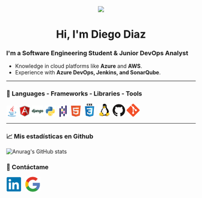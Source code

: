 <div align="center">
  <img src="https://media.giphy.com/media/qgQUggAC3Pfv687qPC/giphy.gif" width="235">
  <h1> Hi, I'm Diego Diaz </h1>
</div>

### I'm a Software Engineering Student & Junior DevOps Analyst

- Knowledge in cloud platforms like **Azure** and **AWS**.
- Experience with **Azure DevOps, Jenkins, and SonarQube**.  

   
---

### 🔨 Languages - Frameworks - Libraries - Tools
<div>
  <img src="https://github.com/devicons/devicon/blob/master/icons/java/java-original.svg" title="HTML5" alt="HTML" width="30" height="30">
  <img src="https://github.com/devicons/devicon/blob/master/icons/angularjs/angularjs-original.svg" title="HTML5" alt="HTML" width="30" height="30">
  <img src="https://github.com/devicons/devicon/blob/master/icons/django/django-plain-wordmark.svg" title="HTML5" alt="HTML" width="30" height="30">
  <img src="https://github.com/devicons/devicon/blob/master/icons/python/python-original.svg" title="HTML5" alt="HTML" width="30" height="30">
  <img src="https://github.com/devicons/devicon/blob/master/icons/pandas/pandas-original.svg" title="HTML5" alt="HTML" width="30" height="30">
  <img src="https://github.com/devicons/devicon/blob/master/icons/html5/html5-original.svg" title="HTML5" alt="HTML" width="30" height="30">
  <img src="https://github.com/devicons/devicon/blob/master/icons/css3/css3-original-wordmark.svg" title="HTML5" alt="HTML" width="35" height="35">
  <img src="https://github.com/devicons/devicon/blob/master/icons/linux/linux-original.svg" title="HTML5" alt="HTML" width="35" height="35">
  <img src="https://github.com/devicons/devicon/blob/master/icons/github/github-original.svg" title="HTML5" alt="HTML" width="35" height="35">
  <img src="https://github.com/devicons/devicon/blob/master/icons/git/git-original.svg" title="HTML5" alt="HTML" width="35" height="35">
</div>
   
---
   
### 📈 Mis estadísticas en Github
  
  ![Anurag's GitHub stats](https://github-readme-stats.vercel.app/api?username=DiegoDiaz2003&show_icons=true&theme=radical)

  
### 📱 Contáctame

<div style="display: flex; align-items: center;">
  <a href="https://www.linkedin.com/in/diego-díaz-8257a5213/" target="_blank" style="margin-right: 10px;">
    <img src="https://github.com/devicons/devicon/blob/master/icons/linkedin/linkedin-original.svg" alt="LinkedIn" width="40" height="40">
  </a>
  <a href="mailto:diegoalejandrodiazramos@gmail.com">
    <img src="https://github.com/devicons/devicon/blob/master/icons/google/google-original.svg" alt="Correo electrónico" width="40" height="40">
  </a>
</div>
